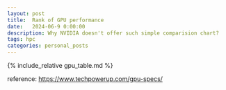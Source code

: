 ```yaml
---
layout: post
title:  Rank of GPU performance 
date:   2024-06-9 0:00:00
description: Why NVIDIA doesn't offer such simple comparision chart? 
tags: hpc
categories: personal_posts
---
```



{% include_relative gpu_table.md %}

reference: https://www.techpowerup.com/gpu-specs/




